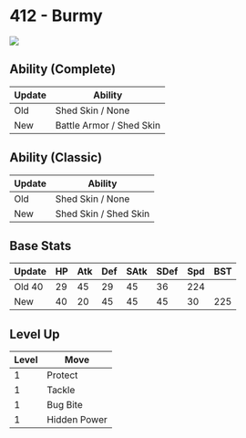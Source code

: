 # 412 - Burmy
![][412]

## Ability (Complete)

Update | Ability
---    | ---
Old    | Shed Skin / None
New    | Battle Armor / Shed Skin

## Ability (Classic)

Update | Ability
---    | ---
Old    | Shed Skin / None
New    | Shed Skin / Shed Skin

## Base Stats

Update | HP | Atk | Def | SAtk | SDef | Spd | BST
---    | ---| --- | --- | ---  | ---  | --- | ---
Old     40 |  29 |  45 |  29  |  45  |  36  |  224
New    | 40 |  20 |  45 |  45  |  45  |  30  |  225

## Level Up

Level | Move
---   | ---
  1   | Protect
  1   | Tackle
  1   | Bug Bite
  1   | Hidden Power

[412]: ../img/pokemon/412.png
